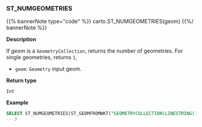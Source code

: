 ### ST_NUMGEOMETRIES

{{% bannerNote type="code" %}}
carto.ST_NUMGEOMETRIES(geom)
{{%/ bannerNote %}}

**Description**

If _geom_ is a `GeometryCollection`, returns the number of geometries. For single geometries, returns `1`,

* `geom`: `Geometry` input geom.

**Return type**

`Int`

**Example**

``` sql
SELECT ST_NUMGEOMETRIES(ST_GEOMFROMWKT("GEOMETRYCOLLECTION(LINESTRING(1 1, 2 3), POINT(0 4), LINESTRING EMPTY)"))
-- 3
```